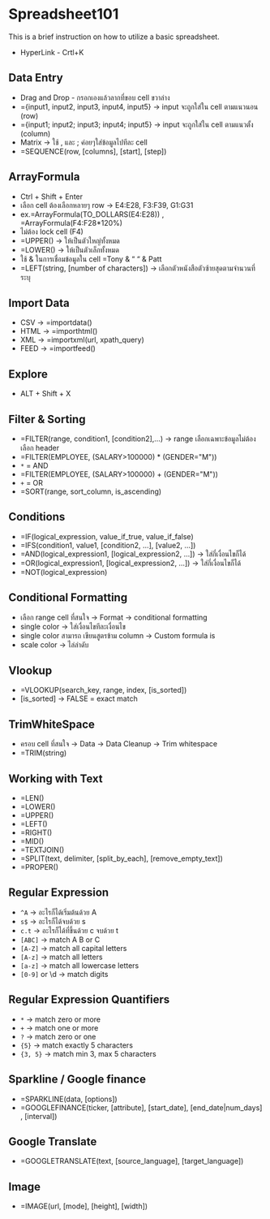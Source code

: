 # Spreadsheet101
This is a brief instruction on how to utilize a basic spreadsheet.


- HyperLink - Crtl+K

## Data Entry

- Drag and Drop - กรอกเองแล้วลากที่ขอบ cell ขวาล่าง
- ={input1, input2, input3, input4, input5} → input จะถูกใส่ใน cell ตามแนวนอน (row)
- ={input1; input2; input3; input4; input5} → input จะถูกใส่ใน cell ตามแนวตั้ง (column)
- Matrix → ใช้ , และ ; ค่อยๆใส่ข้อมูลไปทีละ cell
- =SEQUENCE(row, [columns], [start], [step])

## ArrayFormula

- Ctrl + Shift + Enter
- เลือก cell ต้องเลือกหลายๆ row → E4:E28, F3:F39, G1:G31
- ex.=ArrayFormula(TO_DOLLARS(E4:E28)) , =ArrayFormula(F4:F28*120%)
- ไม่ต้อง lock cell (F4)
- =UPPER() → ให้เป็นตัวใหญ่ทั้งหมด
- =LOWER() → ให้เป็นตัวเล็กทั้งหมด
- ใช้ & ในการเชื่อมข้อมูลใน cell =Tony & “ “ & Patt
- =LEFT(string, [number of characters]) → เลือกตัวหนังสือตัวซ้ายสุดตามจำนวนที่ระบุ

## Import Data

- CSV → =importdata()
- HTML → =importhtml()
- XML → =importxml(url, xpath_query)
- FEED → =importfeed()

## Explore

- ALT + Shift + X

## Filter & Sorting

- =FILTER(range, condition1, [condition2],…) → range เลือกเฉพาะข้อมูลไม่ต้องเลือก header
- =FILTER(EMPLOYEE, (SALARY>100000) * (GENDER="M"))
- `*` = AND
- =FILTER(EMPLOYEE, (SALARY>100000) + (GENDER="M"))
- `+` = OR
- =SORT(range, sort_column, is_ascending)

## Conditions

- =IF(logical_expression, value_if_true, value_if_false)
- =IFS(condition1, value1, [condition2, …], [value2, …])
- =AND(logical_expression1, [logical_expression2, …]) → ใส่กี่เงื่อนไขก็ได้
- =OR(logical_expression1, [logical_expression2, …]) → ใส่กี่เงื่อนไขก็ได้
- =NOT(logical_expression)

## Conditional Formatting

- เลือก range cell ที่สนใจ → Format → conditional formatting
- single color → ใส่เงื่อนไขทีละเงื่อนไข
- single color สามารถ เขียนสูตรข้าม column → Custom formula is
- scale color → ไล่ลำดับ

## Vlookup

- =VLOOKUP(search_key, range, index, [is_sorted])
- [is_sorted] → FALSE = exact match

## TrimWhiteSpace

- ครอบ cell ที่สนใจ → Data → Data Cleanup → Trim whitespace
- =TRIM(string)

## Working with Text

- =LEN()
- =LOWER()
- =UPPER()
- =LEFT()
- =RIGHT()
- =MID()
- =TEXTJOIN()
- =SPLIT(text, delimiter, [split_by_each], [remove_empty_text])
- =PROPER()

## Regular Expression

- `^A` → อะไรก็ได้เริ่มต้นด้วย A
- `s$` → อะไรก็ได้จบด้วย s
- `c.t` → อะไรก็ได้ที่ขึ้นด้วย c จบด้วย t
- `[ABC]` → match A B or C
- `[A-Z]` → match all capital letters
- `[A-z]` → match all letters
- `[a-z]` → match all lowercase letters
- `[0-9]` or \d → match digits

## Regular Expression Quantifiers

- `*` → match zero or more
- `+` → match one or more
- `?` → match zero or one
- `{5}` → match exactly 5 characters
- `{3, 5}` → match min 3, max 5 characters

## Sparkline / Google finance

- =SPARKLINE(data, [options])
- =GOOGLEFINANCE(ticker, [attribute], [start_date], [end_date|num_days], [interval])

## Google Translate

- =GOOGLETRANSLATE(text, [source_language], [target_language])

## Image

- =IMAGE(url, [mode], [height], [width])
